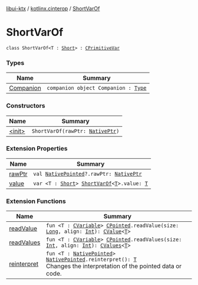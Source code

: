 [libui-ktx](../../index.md) / [kotlinx.cinterop](../index.md) / [ShortVarOf](./index.md)

# ShortVarOf

`class ShortVarOf<T : `[`Short`](https://kotlinlang.org/api/latest/jvm/stdlib/kotlin/-short/index.html)`> : `[`CPrimitiveVar`](../-c-primitive-var/index.md)

### Types

| Name | Summary |
|---|---|
| [Companion](-companion.md) | `companion object Companion : `[`Type`](../-c-primitive-var/-type/index.md) |

### Constructors

| Name | Summary |
|---|---|
| [&lt;init&gt;](-init-.md) | `ShortVarOf(rawPtr: `[`NativePtr`](../-native-ptr.md)`)` |

### Extension Properties

| Name | Summary |
|---|---|
| [rawPtr](../raw-ptr.md) | `val `[`NativePointed`](../-native-pointed/index.md)`?.rawPtr: `[`NativePtr`](../-native-ptr.md) |
| [value](../value.md) | `var <T : `[`Short`](https://kotlinlang.org/api/latest/jvm/stdlib/kotlin/-short/index.html)`> `[`ShortVarOf`](./index.md)`<`[`T`](../value.md#T)`>.value: `[`T`](../value.md#T) |

### Extension Functions

| Name | Summary |
|---|---|
| [readValue](../read-value.md) | `fun <T : `[`CVariable`](../-c-variable/index.md)`> `[`CPointed`](../-c-pointed/index.md)`.readValue(size: `[`Long`](https://kotlinlang.org/api/latest/jvm/stdlib/kotlin/-long/index.html)`, align: `[`Int`](https://kotlinlang.org/api/latest/jvm/stdlib/kotlin/-int/index.html)`): `[`CValue`](../-c-value/index.md)`<`[`T`](../read-value.md#T)`>` |
| [readValues](../read-values.md) | `fun <T : `[`CVariable`](../-c-variable/index.md)`> `[`CPointed`](../-c-pointed/index.md)`.readValues(size: `[`Int`](https://kotlinlang.org/api/latest/jvm/stdlib/kotlin/-int/index.html)`, align: `[`Int`](https://kotlinlang.org/api/latest/jvm/stdlib/kotlin/-int/index.html)`): `[`CValues`](../-c-values/index.md)`<`[`T`](../read-values.md#T)`>` |
| [reinterpret](../reinterpret.md) | `fun <T : `[`NativePointed`](../-native-pointed/index.md)`> `[`NativePointed`](../-native-pointed/index.md)`.reinterpret(): `[`T`](../reinterpret.md#T)<br>Changes the interpretation of the pointed data or code. |
